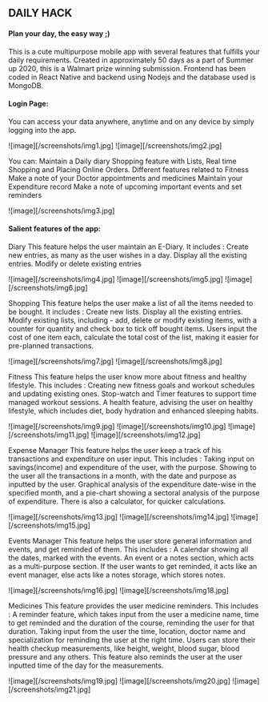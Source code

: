 ## DAILY HACK
#### Plan your day, the easy way ;)

This is a cute multipurpose mobile app with several features that fulfills your daily requirements. 
Created in approximately 50 days as a part of Summer up 2020, this is a Walmart prize winning submission. 
Frontend has been coded in React Native and backend using Nodejs and the database used is MongoDB. 

#### Login Page:
You can access your data anywhere, anytime and on any device by simply logging into the app.

![image][/screenshots/img1.jpg]
![image][/screenshots/img2.jpg]

You can: 
Maintain a Daily diary
Shopping feature with Lists, Real time Shopping and Placing Online Orders.
Different features related to Fitness
Make a note of your Doctor appointments and medicines
Maintain your Expenditure record
Make a note of upcoming important events and set reminders

![image][/screenshots/img3.jpg]
 

#### Salient features of the app:
Diary 
This feature helps the user maintain an E-Diary. It includes :
Create new entries, as many as the user wishes in a day.
Display all the existing entries.
Modify or delete existing entries 
 
![image][/screenshots/img4.jpg]
![image][/screenshots/img5.jpg]
![image][/screenshots/img6.jpg]

Shopping 
This feature helps the user make a list of all the items needed to be bought. It includes :
Create new lists.
Display all the existing entries.
Modify existing lists, including - add, delete or modify existing items, with a counter for quantity and check box to tick off bought items.
Users input the cost of one item each, calculate the total cost of the list, making it easier for pre-planned transactions.

![image][/screenshots/img7.jpg]
![image][/screenshots/img8.jpg]

Fitness
This feature helps the user know more about fitness and healthy lifestyle. This includes :
Creating new fitness goals and workout schedules and updating existing ones.
Stop-watch and Timer features to support time managed workout sessions.
A health feature, advising the user on healthy lifestyle, which includes diet, body hydration and enhanced sleeping habits.

![image][/screenshots/img9.jpg]
![image][/screenshots/img10.jpg]
![image][/screenshots/img11.jpg]
![image][/screenshots/img12.jpg]

Expense Manager
This feature helps the user keep a track of his transactions and expenditure on user input. This includes  :
Taking input on savings(income) and expenditure of the user, with the purpose.
Showing to the user all the transactions in a month, with the date and purpose as inputted by the user.
Graphical analysis of the expenditure date-wise in the specified month, and a pie-chart showing a sectoral analysis of the purpose of expenditure.
There is also a calculator, for quicker calculations.

![image][/screenshots/img13.jpg]
![image][/screenshots/img14.jpg]
![image][/screenshots/img15.jpg]


Events Manager
This feature helps the user store general information and events, and get reminded of them. This includes :
A calendar showing all the dates, marked with the events.
An event or a notes section, which acts as a multi-purpose section. If the user wants to get reminded, it acts like an event manager, else acts like a notes storage, which stores notes.

![image][/screenshots/img16.jpg]
![image][/screenshots/img18.jpg]

Medicines
This feature provides the user medicine reminders. This includes :
A reminder feature, which takes input from the user a medicine name, time to get reminded and the duration of the course, reminding the user for that duration.
Taking input from the user the time, location, doctor name and specialization for reminding the user at the right time.
Users can store their health checkup measurements, like height, weight, blood sugar, blood pressure and any others.
This feature also reminds the user at the user inputted time of the day for the measurements.

![image][/screenshots/img19.jpg]
![image][/screenshots/img20.jpg]
![image][/screenshots/img21.jpg]

